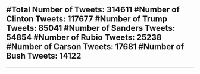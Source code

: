 #Total Number of Tweets: 314611 
#Number of Clinton Tweets: 117677
#Number of Trump Tweets: 85041
#Number of Sanders Tweets: 54854
#Number of Rubio Tweets: 25238
#Number of Carson Tweets: 17681
#Number of Bush Tweets: 14122
---
---
